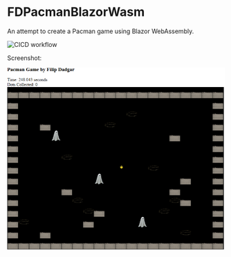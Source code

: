 # FDPacmanBlazorWasm

An attempt to create a Pacman game using Blazor WebAssembly.

![CICD workflow](https://github.com/filipdadgar/FDPacmanBlazorWasm/actions/workflows/azure-static-web-apps-white-ground-0f1604903.yml/badge.svg)

Screenshot:

![Screenshot](FDPacmanBlazorWasm/wwwroot/images/Screenshot.png)